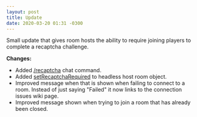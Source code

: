 ```yaml
---
layout: post
title: Update
date: 2020-03-20 01:31 -0300
---
```

Small update that gives room hosts the ability to require joining players to complete a recaptcha challenge.

**Changes:**
 * Added [/recaptcha](https://github.com/haxball/haxball-issues/wiki/Chat-Commands#recaptcha-onoff) chat command.
 * Added [setRecaptchaRequired](https://github.com/haxball/haxball-issues/wiki/Headless-Host#setrequirerecaptcha) to headless host room object.
 * Improved message when that is shown when failing to connect to a room. Instead of just saying "Failed" it now links to the connection issues wiki page.
 * Improved message shown when trying to join a room that has already been closed.
